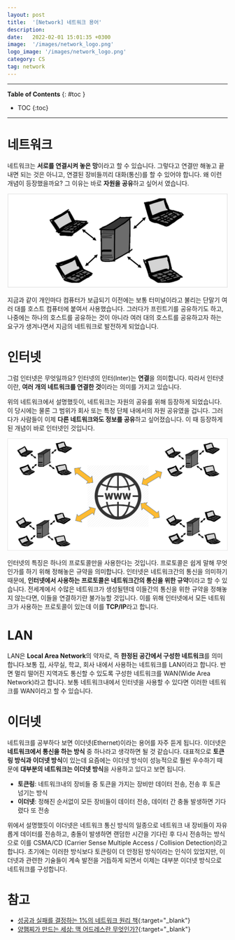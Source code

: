 ```yaml
---
layout: post
title:  '[Network] 네트워크 용어'
description: 
date:   2022-02-01 15:01:35 +0300
image:  '/images/network_logo.png'
logo_image: '/images/network_logo.png'
category: CS
tag: network
---
```


---
**Table of Contents**
{: #toc }
*  TOC
{:toc}

---

# 네트워크
네트워크는 **서로를 연결시켜 놓은 망**이라고 할 수 있습니다. 그렇다고 연결만 해놓고 끝내면 되는 것은 아니고, 연결된 장비들끼리 대화(통신)를 할 수 있어야 합니다. 왜 이런 개념이 등장했을까요? 그 이유는 바로 **자원을 공유**하고 싶어서 였습니다. 

![](/images/net_5.png)  

지금과 같이 개인마다 컴퓨터가 보급되기 이전에는 보통 터미널이라고 불리는 단말기 여러 대를 호스트 컴퓨터에 붙여서 사용했습니다. 그러다가 프린트기를 공유하기도 하고, 나중에는 하나의 호스트를 공유하는 것이 아니라 여러 대의 호스트를 공유하고자 하는 요구가 생겨나면서 지금의 네트워크로 발전하게 되었습니다.  


# 인터넷
그럼 인터넷은 무엇일까요? 인터넷의 인터(Inter)는 **연결**을 의미합니다. 따라서 인터넷이란, **여러 개의 네트워크를 연결한 것**이라는 의미를 가지고 있습니다.  

위의 네트워크에서 설명했듯이, 네트워크는 자원의 공유를 위해 등장하게 되었습니다. 이 당시에는 물론 그 범위가 회사 또는 특정 단체 내에서의 자원 공유였을 겁니다. 그러다가 사람들이 이제 **다른 네트워크와도 정보를 공유**하고 싶어졌습니다. 이 때 등장하게 된 개념이 바로 인터넷인 것입니다.  

![](/images/net_6.png)  

인터넷의 특징은 하나의 프로토콜만을 사용한다는 것입니다. 프로토콜은 쉽게 말해 무엇인가를 하기 위해 정해놓은 규약을 의미합니다. 인터넷은 네트워크간의 통신을 의미하기 때문에, **인터넷에서 사용하는 프로토콜은 네트워크간의 통신을 위한 규약**이라고 할 수 있습니다. 전세계에서 수많은 네트워크가 생성될텐데 이들간의 통신을 위한 규약을 정해놓지 않는다면, 이들을 연결하기란 불가능할 것입니다. 이를 위해 인터넷에서 모든 네트워크가 사용하는 프로토콜이 있는데 이를 **TCP/IP**라고 합니다.

# LAN 
LAN은 **Local Area Network**의 약자로, 즉 **한정된 공간에서 구성한 네트워크**를 의미합니다.보통 집, 사무실, 학교, 회사 내에서 사용하는 네트워크를 LAN이라고 합니다. 반면 멀리 떨어진 지역과도 통신할 수 있도록 구성한 네트워크를 WAN(Wide Area Network)라고 합니다. 보통 네트워크내에서 인터넷을 사용할 수 있다면 이러한 네트워크를 WAN이라고 할 수 있습니다.  

# 이더넷
네트워크를 공부하다 보면 이더넷(Ethernet)이라는 용어를 자주 듣게 됩니다. 이더넷은 **네트워크에서 통신을 하는 방식** 중 하나라고 생각하면 될 것 같습니다. 대표적으로 **토큰링 방식과 이더넷 방식**이 있는데 요즘에는 이더넷 방식이 성능적으로 훨씬 우수하기 때문에 **대부분의 네트워크는 이더넷 방식**을 사용하고 있다고 보면 됩니다.  

- **토큰링**: 네트워크내의 장비들 중 토큰을 가지는 장비만 데이터 전송, 전송 후 토큰 넘기는 방식
- **이더넷**: 정해진 순서없이 모든 장비들이 데이터 전송, 데이터 간 충돌 발생하면 기다렸다 또 전송

위에서 설명했듯이 이더넷은 네트워크 통신 방식의 일종으로 네트워크 내 장비들이 자유롭게 데이터를 전송하고, 충돌이 발생하면 랜덤한 시간을 기다린 후 다시 전송하는 방식으로 이를 CSMA/CD (Carrier Sense Multiple Access / Collision Detection)라고 합니다. 초기에는 이러한 방식보다 토큰링이 더 안정된 방식이라는 인식이 있었지만, 이더넷과 관련한 기술들이 계속 발전을 거듭하게 되면서 이제는 대부분 이더넷 방식으로 네트워크를 구성합니다.  


# 참고
- [성공과 실패를 결정하는 1%의 네트워크 원리 책](http://www.kyobobook.co.kr/product/detailViewKor.laf?mallGb=KOR&ejkGb=KOR&barcode=9788931556742){:target="_blank"}  
- [양햄찌가 만드는 세상: 맥 어드레스란 무엇인가?](https://jhnyang.tistory.com/404){:target="_blank"}